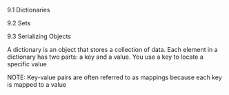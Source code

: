 9.1 Dictionaries

9.2 Sets

9.3 Serializing Objects

A dictionary is an object that stores a collection of data. Each element in a dictionary has two parts: a key and a value. You use a key to locate a specific value


NOTE: Key-value pairs are often referred to as mappings because each key is mapped to a value